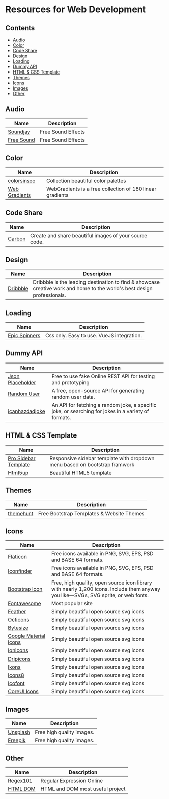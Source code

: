 # Resources for Web Development

## Contents

- [Audio](#audio)
- [Color](#color)
- [Code Share](#code-share)
- [Design](#design)
- [Loading](#loading)
- [Dummy API](#dummy-api)
- [HTML & CSS Template](#html-&-css-template)
- [Themes](#themes)
- [Icons](#icons)
- [Images](#images)
- [Other](#other)

## Audio

| Name                                                  | Description        |
| ----------------------------------------------------- | ------------------ |
| [Soundjay](https://www.soundjay.com/)                 | Free Sound Effects |
| [Free Sound](https://freesound.org/browse/tags/music) | Free Sound Effects |

## Color

| Name                                      | Description                                               |
| ----------------------------------------- | --------------------------------------------------------- |
| [colorsinspo](https://colorsinspo.com)    | Collection beautiful color palettes                       |
| [Web Gradients](https://webgradients.com) | WebGradients is a free collection of 180 linear gradients |

## Code Share

| Name                            | Description                                            |
| ------------------------------- | ------------------------------------------------------ |
| [Carbon](https://carbon.now.sh) | Create and share beautiful images of your source code. |

## Design

| Name                                                      | Description                                                                                                             |
| --------------------------------------------------------- | ----------------------------------------------------------------------------------------------------------------------- |
| [Dribbble](https://dribbble.com/shots/popular/web-design) | Dribbble is the leading destination to find & showcase creative work and home to the world's best design professionals. |

## Loading

| Name                                               | Description                               |
| -------------------------------------------------- | ----------------------------------------- |
| [Epic Spinners](https://epic-spinners.epicmax.co/) | Css only. Easy to use. VueJS integration. |

## Dummy API

| Name                                                     | Description                                                                                         |
| -------------------------------------------------------- | --------------------------------------------------------------------------------------------------- |
| [Json Placeholder](https://jsonplaceholder.typicode.com) | Free to use fake Online REST API for testing and prototyping                                        |
| [Random User](https://randomuser.me/)                    | A free, open-source API for generating random user data.                                            |
| [icanhazdadjoke](https://icanhazdadjoke.com/api)         | An API for fetching a random joke, a specific joke, or searching for jokes in a variety of formats. |

## HTML & CSS Template

| Name                                                                         | Description                                                                |
| ---------------------------------------------------------------------------- | -------------------------------------------------------------------------- |
| [Pro Sidebar Template](https://github.com/azouaoui-med/pro-sidebar-template) | Responsive sidebar template with dropdown menu based on bootstrap framwork |
| [Html5up](https://html5up.net)                                               | Beautiful HTML5 template                                                   |

## Themes

| Name                                | Description                               |
| ----------------------------------- | ----------------------------------------- |
| [themehunt](https://themehunt.com/) | Free Bootstrap Templates & Website Themes |

## Icons

| Name                                                         | Description                                                                                                                        |
| ------------------------------------------------------------ | ---------------------------------------------------------------------------------------------------------------------------------- |
| [Flaticon](https://www.flaticon.com)                         | Free icons available in PNG, SVG, EPS, PSD and BASE 64 formats.                                                                    |
| [Iconfinder](https://www.iconfinder.com)                     | Free icons available in PNG, SVG, EPS, PSD and BASE 64 formats.                                                                    |
| [Bootstrap Icon](https://icons.getbootstrap.com)             | Free, high quality, open source icon library with nearly 1,200 icons. Include them anyway you like—SVGs, SVG sprite, or web fonts. |
| [Fontawesome](https://fontawesome.com)                       | Most popular site                                                                                                                  |
| [Feather](https://feathericons.com)                          | Simply beautiful open source svg icons                                                                                             |
| [Octicons](https://primer.style/octicons)                    | Simply beautiful open source svg icons                                                                                             |
| [Bytesize](https://github.com/danklammer/bytesize-icons)     | Simply beautiful open source svg icons                                                                                             |
| [Google Material icons](https://material.io/resources/icons) | Simply beautiful open source svg icons                                                                                             |
| [Ionicons](https://ionicons.com)                             | Simply beautiful open source svg icons                                                                                             |
| [Dripicons](http://demo.amitjakhu.com/dripicons)             | Simply beautiful open source svg icons                                                                                             |
| [Ikons](http://ikons.piotrkwiatkowski.co.uk)                 | Simply beautiful open source svg icons                                                                                             |
| [Icons8](https://icons8.com)                                 | Simply beautiful open source svg icons                                                                                             |
| [Icofont](https://icofont.com)                               | Simply beautiful open source svg icons                                                                                             |
| [CoreUI Icons](https://icons.coreui.io/icons)                | Simply beautiful open source svg icons                                                                                             |

## Images

| Name                               | Description               |
| ---------------------------------- | ------------------------- |
| [Unsplash](https://unsplash.com)   | Free high quality images. |
| [Freepik](https://www.freepik.com) | Free high quality images. |

## Other

| Name                              | Description               |
| --------------------------------- | ------------------------- |
| [Regex101](https://regex101.com/) | Regular Expression Online |
| [HTML DOM](https://htmldom.dev)   | HTML and DOM most useful project |
